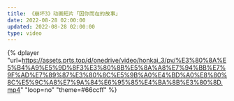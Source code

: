 ```yaml
---
title: 《崩坏3》动画短片「因你而在的故事」
date: 2022-08-28 02:00:00
updated: 2022-08-28 02:00:00
type: video
---
```

{% dplayer "url=https://assets.prts.top/d/onedrive/video/honkai_3/pv/%E3%80%8A%E5%B4%A9%E5%9D%8F3%E3%80%8B%E5%8A%A8%E7%94%BB%E7%9F%AD%E7%89%87%E3%80%8C%E5%9B%A0%E4%BD%A0%E8%80%8C%E5%9C%A8%E7%9A%84%E6%95%85%E4%BA%8B%E3%80%8D.mp4" "loop=no" "theme=#66ccff" %}